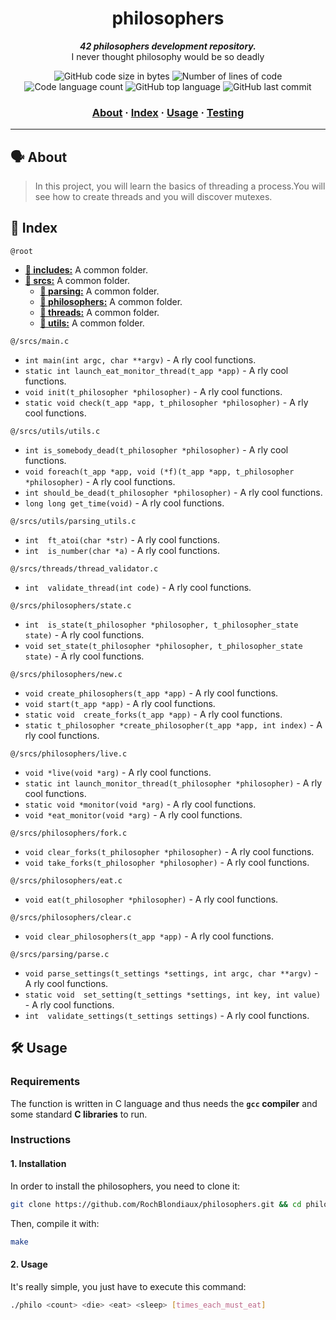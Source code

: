 <h1 align="center">
    philosophers
</h1>

<p align="center">
	<b><i>42 philosophers development repository.</i></b><br>
	I never thought philosophy would be so deadly
</p>

<p align="center">
	<img alt="GitHub code size in bytes" src="https://img.shields.io/github/languages/code-size/rochblondiaux/philosophers?color=blueviolet" />
	<img alt="Number of lines of code" src="https://img.shields.io/tokei/lines/github/rochblondiaux/philosophers?color=blueviolet" />
	<img alt="Code language count" src="https://img.shields.io/github/languages/count/rochblondiaux/philosophers?color=blue" />
	<img alt="GitHub top language" src="https://img.shields.io/github/languages/top/rochblondiaux/philosophers?color=blue" />
	<img alt="GitHub last commit" src="https://img.shields.io/github/last-commit/rochblondiaux/philosophers?color=brightgreen" />
</p>

<h3 align="center">
	<a href="#%EF%B8%8F-about">About</a>
	<span> · </span>
	<a href="#-index">Index</a>
	<span> · </span>
	<a href="#%EF%B8%8F-usage">Usage</a>
	<span> · </span>
	<a href="#-testing">Testing</a>
</h3>

---

## 🗣️ About

> In this project, you will learn the basics of threading a process.You will see how to create threads and you will discover mutexes.

## 📑 Index

`@root`
* [**📁 includes:**](/includes/) A common folder.
* [**📁 srcs:**](/srcs/) A common folder.
	* [**📁 parsing:**](/srcs/parsing/) A common folder.
	* [**📁 philosophers:**](/srcs/philosophers/) A common folder.
	* [**📁 threads:**](/srcs/threads/) A common folder.
	* [**📁 utils:**](/srcs/utils/) A common folder.



`@/srcs/main.c`
* `int main(int argc, char **argv)` - A rly cool functions.
* `static int launch_eat_monitor_thread(t_app *app)` - A rly cool functions.
* `void init(t_philosopher *philosopher)` - A rly cool functions.
* `static void check(t_app *app, t_philosopher *philosopher)` - A rly cool functions.

`@/srcs/utils/utils.c`
* `int is_somebody_dead(t_philosopher *philosopher)` - A rly cool functions.
* `void foreach(t_app *app, void (*f)(t_app *app, t_philosopher *philosopher)` - A rly cool functions.
* `int should_be_dead(t_philosopher *philosopher)` - A rly cool functions.
* `long long get_time(void)` - A rly cool functions.

`@/srcs/utils/parsing_utils.c`
* `int	ft_atoi(char *str)` - A rly cool functions.
* `int	is_number(char *a)` - A rly cool functions.

`@/srcs/threads/thread_validator.c`
* `int	validate_thread(int code)` - A rly cool functions.

`@/srcs/philosophers/state.c`
* `int	is_state(t_philosopher *philosopher, t_philosopher_state state)` - A rly cool functions.
* `void	set_state(t_philosopher *philosopher, t_philosopher_state state)` - A rly cool functions.

`@/srcs/philosophers/new.c`
* `void	create_philosophers(t_app *app)` - A rly cool functions.
* `void	start(t_app *app)` - A rly cool functions.
* `static void	create_forks(t_app *app)` - A rly cool functions.
* `static t_philosopher	*create_philosopher(t_app *app, int index)` - A rly cool functions.

`@/srcs/philosophers/live.c`
* `void	*live(void *arg)` - A rly cool functions.
* `static int launch_monitor_thread(t_philosopher *philosopher)` - A rly cool functions.
* `static void *monitor(void *arg)` - A rly cool functions.
* `void *eat_monitor(void *arg)` - A rly cool functions.

`@/srcs/philosophers/fork.c`
* `void clear_forks(t_philosopher *philosopher)` - A rly cool functions.
* `void take_forks(t_philosopher *philosopher)` - A rly cool functions.

`@/srcs/philosophers/eat.c`
* `void eat(t_philosopher *philosopher)` - A rly cool functions.

`@/srcs/philosophers/clear.c`
* `void	clear_philosophers(t_app *app)` - A rly cool functions.

`@/srcs/parsing/parse.c`
* `void	parse_settings(t_settings *settings, int argc, char **argv)` - A rly cool functions.
* `static void	set_setting(t_settings *settings, int key, int value)` - A rly cool functions.
* `int	validate_settings(t_settings settings)` - A rly cool functions.

## 🛠️ Usage

### Requirements

The function is written in C language and thus needs the **`gcc` compiler** and some standard **C libraries** to run.

### Instructions

#### 1. Installation

In order to install the philosophers, you need to clone it:

```bash
git clone https://github.com/RochBlondiaux/philosophers.git && cd philosophers
```

Then, compile it with:

```bash
make
```

#### 2. Usage

It's really simple, you just have to execute this command:

```bash
./philo <count> <die> <eat> <sleep> [times_each_must_eat]
```
